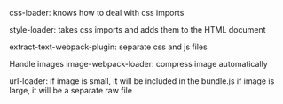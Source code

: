 css-loader:
knows how to deal with css imports

style-loader:
takes css imports and adds them to the HTML document

extract-text-webpack-plugin:
separate css and js files

 Handle images
image-webpack-loader:
compress image automatically

url-loader:
if image is small, it will be included in the bundle.js
if image is large, it will be a separate raw file
